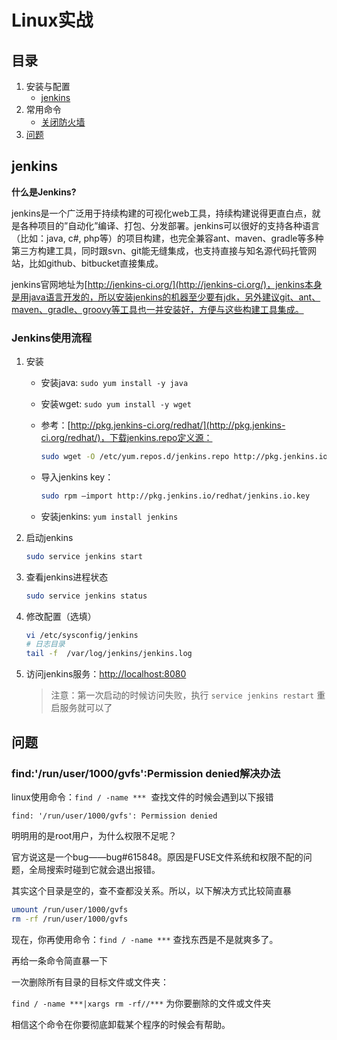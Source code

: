 # Linux实战

## 目录

1. 安装与配置
   - [jenkins](#jenkins)
2. 常用命令
   - [关闭防火墙](#关闭防火墙)
3. [问题](#问题)

## jenkins

**什么是Jenkins?**

jenkins是一个广泛用于持续构建的可视化web工具，持续构建说得更直白点，就是各种项目的”自动化”编译、打包、分发部署。jenkins可以很好的支持各种语言（比如：java, c#, php等）的项目构建，也完全兼容ant、maven、gradle等多种第三方构建工具，同时跟svn、git能无缝集成，也支持直接与知名源代码托管网站，比如github、bitbucket直接集成。

jenkins官网地址为[http://jenkins-ci.org/](http://jenkins-ci.org/)，jenkins本身是用java语言开发的，所以安装jenkins的机器至少要有jdk，另外建议git、ant、maven、gradle、groovy等工具也一并安装好，方便与这些构建工具集成。

### Jenkins使用流程

1. 安装

   - 安装java: `sudo yum install -y java`

   - 安装wget: `sudo yum install -y wget`

   - 参考：[http://pkg.jenkins-ci.org/redhat/](http://pkg.jenkins-ci.org/redhat/)，下载jenkins.repo定义源：

     ```sh
     sudo wget -O /etc/yum.repos.d/jenkins.repo http://pkg.jenkins.io/redhat/jenkins.repo
     ```

   - 导入jenkins key：

     ```sh
     sudo rpm –import http://pkg.jenkins.io/redhat/jenkins.io.key
     ```

   - 安装jenkins: `yum install jenkins`

2. 启动jenkins

   ```sh
   sudo service jenkins start
   ```

3. 查看jenkins进程状态

   ```sh
   sudo service jenkins status
   ```

4. 修改配置（选填）

   ```sh
   vi /etc/sysconfig/jenkins
   # 日志目录
   tail -f  /var/log/jenkins/jenkins.log
   ```

5. 访问jenkins服务：[http://localhost:8080](http://localhost:8080)

   >注意：第一次启动的时候访问失败，执行 `service jenkins restart` 重启服务就可以了

## 问题

### find:'/run/user/1000/gvfs':Permission denied解决办法

linux使用命令：`find / -name ***`  查找文件的时候会遇到以下报错

`find: '/run/user/1000/gvfs': Permission denied`

明明用的是root用户，为什么权限不足呢？

官方说这是一个bug——bug#615848。原因是FUSE文件系统和权限不配的问题，全局搜索时碰到它就会退出报错。

其实这个目录是空的，查不查都没关系。所以，以下解决方式比较简直暴

```sh
umount /run/user/1000/gvfs
rm -rf /run/user/1000/gvfs
```

现在，你再使用命令：`find / -name ***` 查找东西是不是就爽多了。

再给一条命令简直暴一下

一次删除所有目录的目标文件或文件夹：

`find / -name ***|xargs rm -rf//***` 为你要删除的文件或文件夹

相信这个命令在你要彻底卸载某个程序的时候会有帮助。